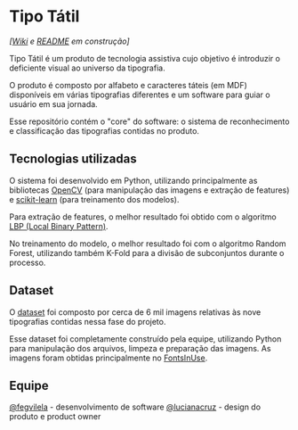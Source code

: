 # Tipo Tátil 
_[[Wiki](https://github.com/fegvilela/tipo-tatil/wiki) e [README](https://github.com/fegvilela/tipo-tatil/blob/master/README.md) em construção]_

Tipo Tátil é um produto de tecnologia assistiva cujo objetivo é introduzir o deficiente visual ao universo da tipografia.

O produto é composto por alfabeto e caracteres táteis (em MDF) disponíveis em várias tipografias diferentes e um software para guiar o usuário em sua jornada. 

Esse repositório contém o "core" do software: o sistema de reconhecimento e classificação das tipografias contidas no produto. 

## Tecnologias utilizadas

O sistema foi desenvolvido em Python, utilizando principalmente as bibliotecas [OpenCV](https://opencv.org/) (para manipulação das imagens e extração de features) e [scikit-learn](https://scikit-learn.org/stable/) (para treinamento dos modelos).

Para extração de features, o melhor resultado foi obtido com o algoritmo [LBP (Local Binary Pattern)](https://www.pyimagesearch.com/2015/12/07/local-binary-patterns-with-python-opencv/).

No treinamento do modelo, o melhor resultado foi com o algoritmo Random Forest, utilizando também K-Fold para a divisão de subconjuntos durante o processo.

## Dataset

O [dataset](https://github.com/fegvilela/tipo-tatil/tree/master/dataset) foi composto por cerca de 6 mil imagens relativas às nove tipografias contidas nessa fase do projeto. 

Esse dataset foi completamente construído pela equipe, utilizando Python para manipulação dos arquivos, limpeza e preparação das imagens. As imagens foram obtidas principalmente no [FontsInUse](https://fontsinuse.com/).

## Equipe

[@fegvilela](https://github.com/fegvilela) - desenvolvimento de software
[@lucianacruz](https://github.com/lucianacruz) - design do produto e product owner

